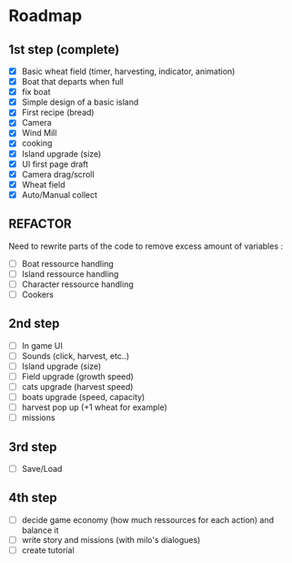 # Roadmap

## 1st step (complete)

- [x] Basic wheat field (timer, harvesting, indicator, animation)   
- [x] Boat that departs when full  
- [x] fix boat
- [x] Simple design of a basic island  
- [x] First recipe (bread)
- [x] Camera 
- [x] Wind Mill
- [x] cooking
- [x] Island upgrade (size)
- [x] UI first page draft
- [x] Camera drag/scroll
- [x] Wheat field
- [x] Auto/Manual collect

## REFACTOR  

Need to rewrite parts of the code to remove excess amount of variables :  
- [ ] Boat ressource handling  
- [ ] Island ressource handling   
- [ ] Character ressource handling  
- [ ] Cookers  

## 2nd step

- [ ] In game UI  
- [ ] Sounds (click, harvest, etc..)  
- [ ] Island upgrade (size)  
- [ ] Field upgrade (growth speed)  
- [ ] cats upgrade (harvest speed)  
- [ ] boats upgrade (speed, capacity)  
- [ ] harvest pop up (+1 wheat for example)  
- [ ] missions  
  
## 3rd step  

- [ ] Save/Load  

## 4th step  

- [ ] decide game economy (how much ressources for each action) and balance it  
- [ ] write story and missions (with milo's dialogues)  
- [ ] create tutorial  